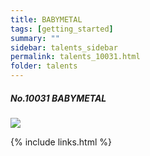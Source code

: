 ```yaml
---
title: BABYMETAL  
tags: [getting_started]
summary: ""
sidebar: talents_sidebar
permalink: talents_10031.html
folder: talents
---
```



##### No.10031 BABYMETAL   

![](https://yt3.ggpht.com/xt6ENpQS1pvNK8g31_KaAtLB0GSnbCIxnZ4Zj1SfzXGOIyIxJVEazcc2-M52IPVjkwq5Mn4TFw=s176-c-k-c0x00ffffff-no-rj)







{% include links.html %}
